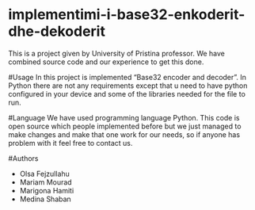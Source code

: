 # implementimi-i-base32-enkoderit-dhe-dekoderit
This is a project given by University of Pristina professor. We have combined source code and our experience to get this done.

#Usage
In this project is implemented “Base32 encoder and decoder”.
In Python there are not any requirements except that u need to have python configured in your device and some of the libraries needed for the file to run.

#Language
We have used programming language Python.
This code is open source which people implemented before but we just managed to make changes and make that one work for our needs, so if anyone has problem with it feel free to contact us.

#Authors
* Olsa Fejzullahu
* Mariam Mourad
* Marigona Hamiti
* Medina Shaban
